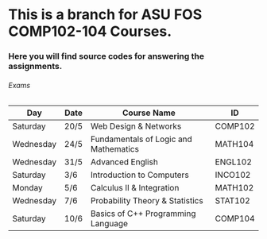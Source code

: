 # This is a branch for ASU FOS COMP102-104 Courses.

### Here you will find source codes for answering the assignments.
######  Exams
Day | Date | Course Name | ID
-- | -- | -- | --
Saturday | 20/5 | Web Design & Networks | COMP102
Wednesday | 24/5 | Fundamentals of Logic and Mathematics | MATH104 
Wednesday | 31/5 | Advanced English | ENGL102
Saturday | 3/6 | Introduction to Computers | INCO102
Monday | 5/6 | Calculus II & Integration | MATH102
Wednesday | 7/6 | Probability Theory & Statistics | STAT102
Saturday | 10/6 | Basics of C++ Programming Language | COMP104
